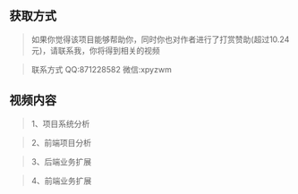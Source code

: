 ## 获取方式
> 如果你觉得该项目能够帮助你，同时你也对作者进行了打赏赞助(超过10.24元)，请联系我，你将得到相关的视频

> 联系方式  QQ:871228582  微信:xpyzwm

## 视频内容
>1、项目系统分析

>2、前端项目分析

>3、后端业务扩展

>4、前端业务扩展
